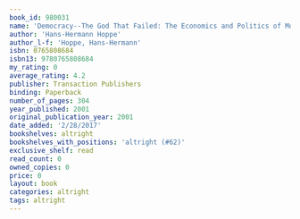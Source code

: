 ```yaml
---
book_id: 980031
name: 'Democracy--The God That Failed: The Economics and Politics of Monarchy, Democracy, and Natural Order'
author: 'Hans-Hermann Hoppe'
author_l-f: 'Hoppe, Hans-Hermann'
isbn: 0765808684
isbn13: 9780765808684
my_rating: 0
average_rating: 4.2
publisher: Transaction Publishers
binding: Paperback
number_of_pages: 304
year_published: 2001
original_publication_year: 2001
date_added: '2/28/2017'
bookshelves: altright
bookshelves_with_positions: 'altright (#62)'
exclusive_shelf: read
read_count: 0
owned_copies: 0
price: 0
layout: book
categories: altright
tags: altright
---
```


